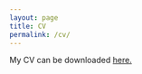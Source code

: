 ```yaml
---
layout: page
title: CV
permalink: /cv/
---
```

My CV can be downloaded <a href="{{ site.url }}{{ site.baseurl }}/data_files/CV.pdf" target="_blank">here.</a>


<!-- <embed src="data_files/CV_Long_Academia.pdf" width="500" height="375" > -->
<object data="{{ site.url }}{{ site.baseurl }}/data_files/resume_abhishek_hegade_long.pdf" width="800" height="400" type="application/pdf">
</object>
